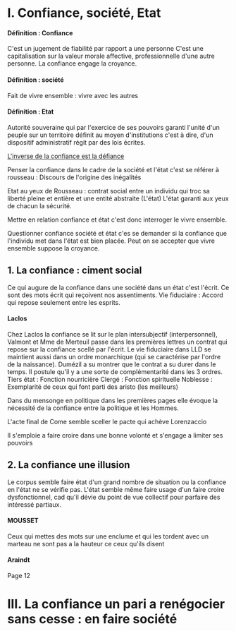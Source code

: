 # I. Confiance, société, Etat
#### Définition : Confiance
C'est un jugement de fiabilité par rapport a une personne
C'est une capitalisation sur la valeur morale affective,  professionnelle d'une autre personne.
La confiance engage la croyance. 

#### Définition : société
Fait de vivre ensemble : vivre avec les autres

#### Définition : Etat
Autorité souveraine qui par l'exercice de ses pouvoirs garanti l'unité d'un peuple sur un territoire définit au moyen d'institutions c'est à dire, d'un dispositif administratif régit par des lois écrites. 

<u>L'inverse de la confiance est la défiance</u>

Penser la confiance dans le cadre de la société et l'état c'est se référer à rousseau : Discours de l'origine des inégalités 

Etat au yeux de Rousseau : contrat social entre un individu qui troc sa liberté pleine et entière et une entité abstraite (L'état)
L'état garanti aux yeux de chacun la sécurité.

Mettre en relation confiance et état c'est donc interroger le vivre ensemble. 

Questionner confiance société et état c'es se demander si la confiance que l'individu met dans l'état est bien placée. Peut on se accepter que vivre ensemble suppose la croyance. 

## 1. La confiance : ciment social
Ce qui augure de la confiance dans une société dans un état c'est l'écrit.
Ce sont des mots écrit qui reçoivent nos assentiments. 
Vie fiduciaire : Accord qui repose seulement entre les esprits. 

#### Laclos
Chez Laclos la confiance se lit sur le plan intersubjectif (interpersonnel), Valmont et Mme de Merteuil passe dans les premières lettres un contrat qui repose sur la confiance scellé par l'écrit. 
Le vie fiduciaire dans LLD se maintient aussi dans un ordre monarchique (qui se caractérise par l'ordre de la naissance). Dumézil a su montrer que le contrat a su durer dans le temps.
Il postule qu'il y a une sorte de complémentarité dans les 3 ordres. 
Tiers état : Fonction nourricière
Clergé : Fonction spirituelle
Noblesse : Exemplarité de ceux qui font parti des aristo (les meilleurs)

Dans du mensonge en politique dans les premières pages elle évoque la nécessité de la confiance entre la politique et les Hommes. 

L'acte final de Come semble sceller le pacte qui achève Lorenzaccio

Il s'emploie a faire croire dans une bonne volonté et s'engage a limiter ses pouvoirs

## 2. La confiance une illusion
Le corpus semble faire état d'un grand nombre de situation ou la confiance en l'état ne se vérifie pas. L'état semble même faire usage d'un faire croire dysfonctionnel, cad qu'il dévie du point de vue collectif pour parfaire des intéressé partiaux. 

#### MOUSSET
Ceux qui mettes des mots sur une enclume et qui les tordent avec un marteau ne sont pas a la hauteur ce ceux qu'ils disent

#### Araindt
Page 12


# III. La confiance un pari a renégocier sans cesse : en faire société


